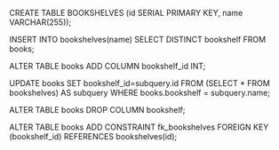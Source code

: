 CREATE TABLE BOOKSHELVES (id SERIAL PRIMARY KEY, name VARCHAR(255));

INSERT INTO bookshelves(name) SELECT DISTINCT bookshelf FROM books;

ALTER TABLE books ADD COLUMN bookshelf_id INT;

UPDATE books SET bookshelf_id=subquery.id FROM (SELECT * FROM bookshelves) AS subquery WHERE books.bookshelf = subquery.name;

ALTER TABLE books DROP COLUMN bookshelf;

ALTER TABLE books ADD CONSTRAINT fk_bookshelves FOREIGN KEY (bookshelf_id) REFERENCES bookshelves(id);
